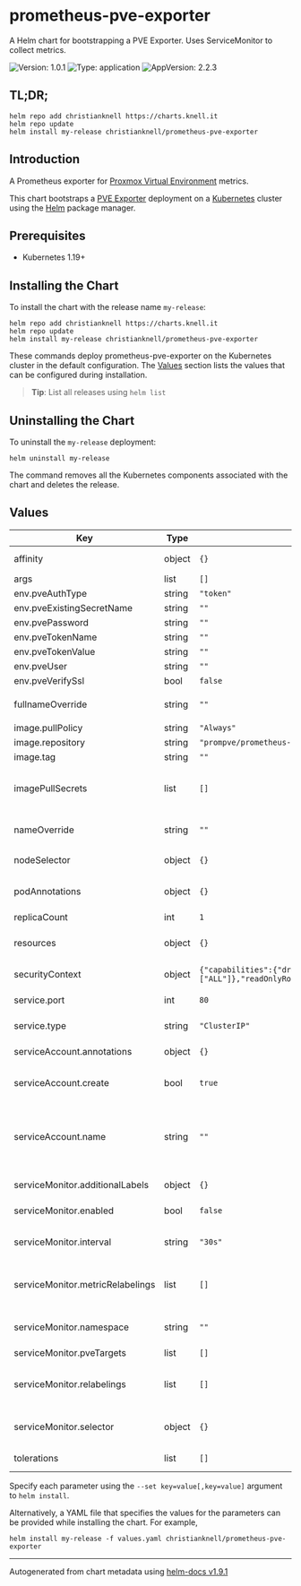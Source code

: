 # prometheus-pve-exporter

A Helm chart for bootstrapping a PVE Exporter. Uses ServiceMonitor to collect metrics.

![Version: 1.0.1](https://img.shields.io/badge/Version-1.0.1-informational?style=flat-square) ![Type: application](https://img.shields.io/badge/Type-application-informational?style=flat-square) ![AppVersion: 2.2.3](https://img.shields.io/badge/AppVersion-2.2.3-informational?style=flat-square)

## TL;DR;

```console
helm repo add christianknell https://charts.knell.it
helm repo update
helm install my-release christianknell/prometheus-pve-exporter
```

## Introduction

A Prometheus exporter for [Proxmox Virtual Environment](https://proxmox.com/en/proxmox-ve) metrics.

This chart bootstraps a [PVE Exporter](https://github.com/prometheus-pve/prometheus-pve-exporter) deployment on a [Kubernetes](http://kubernetes.io) cluster using the [Helm](https://helm.sh) package manager.

## Prerequisites

- Kubernetes 1.19+

## Installing the Chart

To install the chart with the release name `my-release`:

```console
helm repo add christianknell https://charts.knell.it
helm repo update
helm install my-release christianknell/prometheus-pve-exporter
```

These commands deploy prometheus-pve-exporter on the Kubernetes cluster in the default configuration. The [Values](#values) section lists the values that can be configured during installation.

> **Tip**: List all releases using `helm list`

## Uninstalling the Chart

To uninstall the `my-release` deployment:

```console
helm uninstall my-release
```

The command removes all the Kubernetes components associated with the chart and deletes the release.

## Values

| Key                              | Type   | Default                                                                                                 | Description                                                                                                            |
| -------------------------------- | ------ | ------------------------------------------------------------------------------------------------------- | ---------------------------------------------------------------------------------------------------------------------- |
| affinity                         | object | `{}`                                                                                                    | Affinity settings for pod assignment                                                                                   |
| args                             | list   | `[]`                                                                                                    |                                                                                                                        |
| env.pveAuthType                  | string | `"token"`                                                                                               |                                                                                                                        |
| env.pveExistingSecretName        | string | `""`                                                                                                    |                                                                                                                        |
| env.pvePassword                  | string | `""`                                                                                                    |                                                                                                                        |
| env.pveTokenName                 | string | `""`                                                                                                    |                                                                                                                        |
| env.pveTokenValue                | string | `""`                                                                                                    |                                                                                                                        |
| env.pveUser                      | string | `""`                                                                                                    |                                                                                                                        |
| env.pveVerifySsl                 | bool   | `false`                                                                                                 |                                                                                                                        |
| fullnameOverride                 | string | `""`                                                                                                    | String to fully override `"prometheus-pve-exporter.fullname"`                                                          |
| image.pullPolicy                 | string | `"Always"`                                                                                              | image pull policy                                                                                                      |
| image.repository                 | string | `"prompve/prometheus-pve-exporter"`                                                                     | image repository                                                                                                       |
| image.tag                        | string | `""`                                                                                                    |                                                                                                                        |
| imagePullSecrets                 | list   | `[]`                                                                                                    | If defined, uses a Secret to pull an image from a private Docker registry or repository.                               |
| nameOverride                     | string | `""`                                                                                                    | Provide a name in place of `prometheus-pve-exporter`                                                                   |
| nodeSelector                     | object | `{}`                                                                                                    | Node labels for pod assignment                                                                                         |
| podAnnotations                   | object | `{}`                                                                                                    | Annotations to be added to exporter pods                                                                               |
| replicaCount                     | int    | `1`                                                                                                     | Number of replicas                                                                                                     |
| resources                        | object | `{}`                                                                                                    | Resource limits and requests for the controller pods.                                                                  |
| securityContext                  | object | `{"capabilities":{"drop":["ALL"]},"readOnlyRootFilesystem":true,"runAsNonRoot":true,"runAsUser":65534}` | container-level security context                                                                                       |
| service.port                     | int    | `80`                                                                                                    | Kubernetes port where service is exposed                                                                               |
| service.type                     | string | `"ClusterIP"`                                                                                           | Kubernetes service type                                                                                                |
| serviceAccount.annotations       | object | `{}`                                                                                                    | Annotations to add to the service account                                                                              |
| serviceAccount.create            | bool   | `true`                                                                                                  | Specifies whether a service account should be created                                                                  |
| serviceAccount.name              | string | `""`                                                                                                    | The name of the service account to use. If not set and create is true, a name is generated using the fullname template |
| serviceMonitor.additionalLabels  | object | `{}`                                                                                                    | Prometheus ServiceMonitor labels                                                                                       |
| serviceMonitor.enabled           | bool   | `false`                                                                                                 | Enable a prometheus ServiceMonitor                                                                                     |
| serviceMonitor.interval          | string | `"30s"`                                                                                                 | Prometheus ServiceMonitor interval                                                                                     |
| serviceMonitor.metricRelabelings | list   | `[]`                                                                                                    | Prometheus [MetricRelabelConfigs] to apply to samples before ingestion                                                 |
| serviceMonitor.namespace         | string | `""`                                                                                                    | Prometheus ServiceMonitor namespace                                                                                    |
| serviceMonitor.pveTargets        | list   | `[]`                                                                                                    | Prometheus                                                                                                             |
| serviceMonitor.relabelings       | list   | `[]`                                                                                                    | Prometheus [RelabelConfigs] to apply to samples before scraping                                                        |
| serviceMonitor.selector          | object | `{}`                                                                                                    | Prometheus ServiceMonitor selector                                                                                     |
| tolerations                      | list   | `[]`                                                                                                    | Toleration labels for pod assignment                                                                                   |

Specify each parameter using the `--set key=value[,key=value]` argument to `helm install`.

Alternatively, a YAML file that specifies the values for the parameters can be provided while installing the chart. For example,

```console
helm install my-release -f values.yaml christianknell/prometheus-pve-exporter
```

---

Autogenerated from chart metadata using [helm-docs v1.9.1](https://github.com/norwoodj/helm-docs/releases/v1.9.1)
